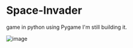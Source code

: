 # Space-Invader
game in python using Pygame
I'm still building it.






![image](https://user-images.githubusercontent.com/57362830/104236332-0a844900-545f-11eb-99ba-3dbc0b36870b.png)
